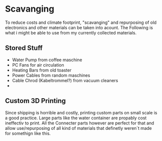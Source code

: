 # Scavanging
To reduce costs and climate footprint, "scavanging" and repurposing of old electronics and other materials can be taken into acount.
The Following is what i might be able to use from my currently collected materials.

## Stored Stuff
- Water Pump from coffee maschine
- PC Fans for air circulation
- Heating Bars from old toaster 
- Power Cables from random maschines
- Cable Chrod (Kabeltrommel?) from vacuum cleaners
- 

## Custom 3D Printing
Since shipping is horrible and costly, printing custom parts on small scale is a good practice. Large parts like the water container are propably cost ineffectiv to print.
All the Connecter parts however are perfect for that and allow use/repurposing of all kind of materials that definetly weren´t made for somethign like this.


